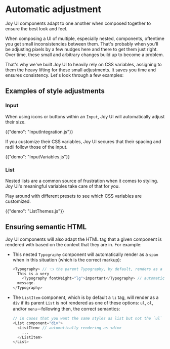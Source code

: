 # Automatic adjustment

<p class="description">Joy UI components adapt to one another when composed together to ensure the best look and feel.</p>

When composing a UI of multiple, especially nested, components, oftentime you get small inconsistencies between them. That's probably when you'll be adjusting pixels by a few nudges here and there to get them just right. Over time, these small and arbitrary changes build up to become a problem.

That's why we've built Joy UI to heavily rely on CSS variables, assigning to them the heavy lifting for these small adjustments. It saves you time and ensures consistency. Let's look through a few examples:

## Examples of style adjustments

### Input

When using icons or buttons within an `Input`, Joy UI will automatically adjust their size.

{{"demo": "InputIntegration.js"}}

If you customize their CSS variables, Joy UI secures that their spacing and radii follow those of the input.

{{"demo": "InputVariables.js"}}

### List

Nested lists are a common source of frustration when it comes to styling. Joy UI's meaningful variables take care of that for you.

Play around with different presets to see which CSS variables are customized.

{{"demo": "ListThemes.js"}}

## Ensuring semantic HTML

Joy UI components will also adapt the HTML tag that a given component is rendered with based on the context that they are in. For example:

- This nested `Typography` component will automatically render as a `span` when in this situation (which is the correct markup):

  ```js
  <Typography> // 👈 the parent Typography, by default, renders as a <p>
    This is a very
      <Typography fontWeight="lg">important</Typography> // automatically renders as <span>
    message.
  </Typography>
  ```

- The `ListItem` component, which is by default a `li` tag, will render as a `div` if its parent `List` is not rendered as one of these options: `ul`, `ol`, and/or `menu`－following then, the correct semantics:

  ```js
  // in cases that you want the same styles as list but not the `ul` tag.
  <List component="div">
    <ListItem> // automatically rendering as <div>
      ...
    </ListItem>
  </List>
  ```
